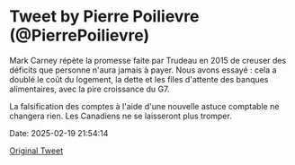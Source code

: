 # Tweet by Pierre Poilievre (@PierrePoilievre)

Mark Carney répète la promesse faite par Trudeau en 2015 de creuser des déficits que personne n'aura jamais à payer. Nous avons essayé : cela a doublé le coût du logement, la dette et les files d'attente des banques alimentaires, avec la pire croissance du G7. 

La falsification des comptes à l'aide d'une nouvelle astuce comptable ne changera rien. Les Canadiens ne se laisseront plus tromper.

Date: 2025-02-19 21:54:14

[Original Tweet](https://x.com/PierrePoilievre/status/1892331889387508167)
